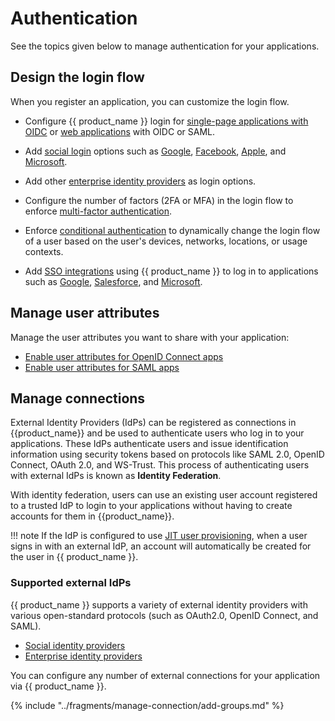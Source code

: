 # Authentication

See the topics given below to manage authentication for your applications.

## Design the login flow

When you register an application, you can customize the login flow.

- Configure {{ product_name }} login for [single-page applications with OIDC]({{base_path}}/guides/authentication/add-login-to-single-page-app/) or [web applications]({{base_path}}/guides/authentication/add-login-to-web-app/) with OIDC or SAML.

- Add [social login]({{base_path}}/guides/authentication/social-login/) options such as [Google]({{base_path}}/guides/authentication/social-login/add-google-login/), [Facebook]({{base_path}}/guides/authentication/social-login/add-facebook-login/), [Apple]({{base_path}}/guides/authentication/social-login/add-apple-login/), and [Microsoft]({{base_path}}/guides/authentication/social-login/add-microsoft-login/).

- Add other [enterprise identity providers]({{base_path}}/guides/authentication/standard-based-login/) as login options.

- Configure the number of factors (2FA or MFA) in the login flow to enforce [multi-factor authentication]({{base_path}}/guides/authentication/mfa/).

- Enforce [conditional authentication]({{base_path}}/guides/authentication/conditional-auth/) to dynamically change the login flow of a user based on the user's devices, networks, locations, or usage contexts.

- Add [SSO integrations]({{base_path}}/guides/authentication/sso-integrations/) using {{ product_name }} to log in to applications such as [Google]({{base_path}}/guides/authentication/social-login/add-google-login/), [Salesforce]({{base_path}}/guides/authentication/social-login/add-apple-login/), and [Microsoft]({{base_path}}/guides/authentication/social-login/add-microsoft-login/).

## Manage user attributes

Manage the user attributes you want to share with your application:

- [Enable user attributes for OpenID Connect apps]({{base_path}}/guides/authentication/user-attributes/enable-attributes-for-oidc-app/)
- [Enable user attributes for SAML apps]({{base_path}}/guides/authentication/user-attributes/enable-attributes-for-saml-app/)

## Manage connections

External Identity Providers (IdPs) can be registered as connections in {{product_name}} and be used to authenticate users who log in to your applications. These IdPs authenticate users and issue identification information using security tokens based on protocols like SAML 2.0, OpenID Connect, OAuth 2.0, and WS-Trust. This process of authenticating users with external IdPs is known as **Identity Federation**.

With identity federation, users can use an existing user account registered to a trusted IdP to login to your applications without having to create accounts for them in {{product_name}}.

!!! note
    If the IdP is configured to use [JIT user provisioning]({{base_path}}/guides/authentication/jit-user-provisioning/), when a user signs in with an external IdP, an account will automatically be created for the user in {{ product_name }}.

### Supported external IdPs

{{ product_name }} supports a variety of external identity providers with various open-standard protocols (such as OAuth2.0, OpenID Connect, and SAML).

- [Social identity providers]({{base_path}}/guides/authentication/social-login/)
- [Enterprise identity providers]({{base_path}}/guides/authentication/standard-based-login/)

You can configure any number of external connections for your application via {{ product_name }}.

{% include "../fragments/manage-connection/add-groups.md" %}



